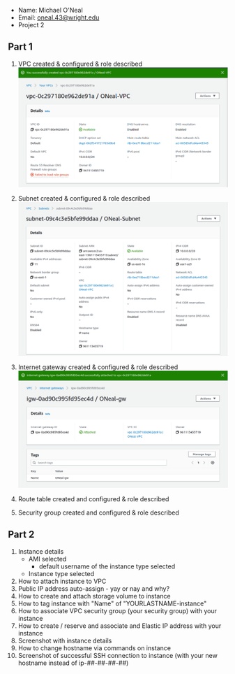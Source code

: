 - Name: Michael O'Neal
- Email: oneal.43@wright.edu
- Project 2

## Part 1

1. VPC created & configured & role described
   ![vpc](Images/ONeal-VPC.png)
2. Subnet created & configured & role described
   ![subnet](Images/ONeal-Subnet.png)
3. Internet gateway created & configured & role described
   ![gateway](Images/ONeal-gw.png)
4. Route table created and configured & role described
   
5. Security group created and configured & role described
   

## Part 2

1. Instance details
   - AMI selected
     - default username of the instance type selected
   - Instance type selected
2. How to attach instance to VPC
3. Public IP address auto-assign - yay or nay and why?
4. How to create and attach storage volume to instance
5. How to tag instance with "Name" of "YOURLASTNAME-instance"
6. How to associate VPC security group (your security group) with your instance
7. How to create / reserve and associate and Elastic IP address with your instance
8. Screenshot with instance details
9. How to change hostname via commands on instance
10. Screenshot of successful SSH connection to instance (with your new hostname instead of ip-##-##-##-##)
